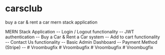 # carsclub
buy a car &amp; rent a car mern stack application

MERN Stack Application --
Login / Logout functionality --
JWT authentication --
Buy a Car & Rent a Car system --
Add to cart functionality --
Contact Us functionality --
Basic Admin Dashboard --
Payment Method (Stripe) --
#   V r o o m b u g f i x  
 #   V r o o m b u g f i x  
 #   V r o o m b u g f i x  
 #   V r o o m b u g f i x  
 